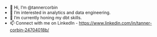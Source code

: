 - 👋 Hi, I’m @tannercorbin
- 👀 I’m interested in analytics and data engineering.
- 🌱 I’m currently honing my dbt skills.
- 📫 Connect with me on LinkedIn - https://www.linkedin.com/in/tanner-corbin-24704018b/

<!---
tannercorbin/tannercorbin is a ✨ special ✨ repository because its `README.md` (this file) appears on your GitHub profile.
You can click the Preview link to take a look at your changes.
--->
